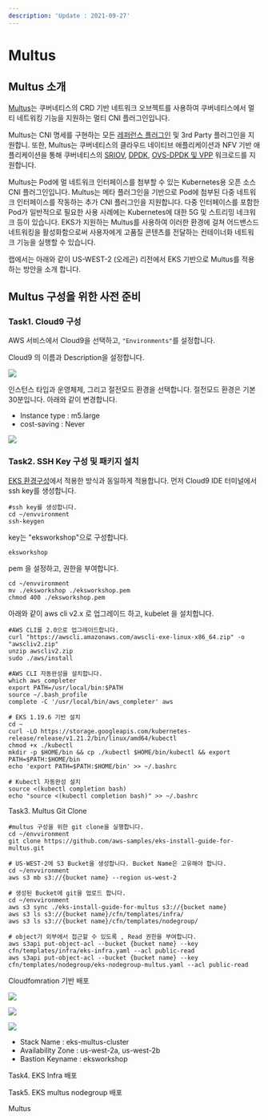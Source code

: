 ```yaml
---
description: 'Update : 2021-09-27'
---
```


# Multus

## Multus 소개 

[Multus](https://github.com/Intel-Corp/multus-cni)는 쿠버네티스의 CRD 기반 네트워크 오브젝트를 사용하여 쿠버네티스에서 멀티 네트워킹 기능을 지원하는 멀티 CNI 플러그인입니다.

Multus는 CNI 명세를 구현하는 모든 [레퍼런스 플러그인](https://github.com/containernetworking/plugins) 및 3rd Party 플러그인을 지원합니. 또한, Multus는 쿠버네티스의 클라우드 네이티브 애플리케이션과 NFV 기반 애플리케이션을 통해 쿠버네티스의 [SRIOV](https://github.com/hustcat/sriov-cni), [DPDK](https://github.com/Intel-Corp/sriov-cni), [OVS-DPDK 및 VPP](https://github.com/intel/vhost-user-net-plugin) 워크로드를 지원합니다.

Multus는 Pod에 멀 네트워크 인터페이스를 첨부할 수 있는 Kubernetes용 오픈 소스 CNI 플러그인입니다. Multus는 메타 플러그인을 기반으로 Pod에 첨부된 다중 네트워크 인터페이스를 작동하는 추가 CNI 플러그인을 지원합니다. 다중 인터페이스를 포함한 Pod가 일반적으로 필요한 사용 사례에는 Kubernetes에 대한 5G 및 스트리밍 네크워크 등이 있습니다. EKS가 지원하는 Multus를 사용하여 이러한 환경에 걸쳐 어드밴스드 네트워킹을 활성화함으로써 사용자에게 고품질 콘텐츠를 전달하는 컨테이너화 네트워크 기능을 실행할 수 있습니다.

랩에서는 아래와 같이 US-WEST-2 \(오레곤\) 리전에서 EKS 기반으로  Multus를 적용하는 방안을 소개 합니다. 

## Multus 구성을 위한 사전 준비

### Task1. Cloud9 구성

AWS 서비스에서 Cloud9을 선택하고, `"Environments"`를 설정합니다.

Cloud9 의 이름과 Description을 설정합니다.

![](../.gitbook/assets/image%20%28209%29.png)

인스턴스 타입과 운영체제, 그리고 절전모드 환경을 선택합니다. 절전모드 환경은 기본 30분입니다. 아래와 같이 변경합니다.

* Instance type : m5.large
* cost-saving : Never

![](../.gitbook/assets/image%20%28208%29.png)

### Task2. SSH Key 구성 및 패키지 설치

[EKS 환경구성](../eks/)에서 적용한 방식과 동일하게 적용합니다. 먼저 Cloud9 IDE 터미널에서 ssh key를 생성합니다.

```text
#ssh key를 생성합니다.
cd ~/envvironment
ssh-keygen

```

key는 "eksworkshop"으로 구성합니다.

```text
eksworkshop

```

pem 을 설정하고, 권한을 부여합니다.

```text
cd ~/envvironment
mv ./eksworkshop ./eksworkshop.pem
chmod 400 ./eksworkshop.pem

```

아래와 같이 aws cli v2.x 로 업그레이드 하고, kubelet 을 설치합니다.

```text
#AWS CLI를 2.0으로 업그레이드합니다.
curl "https://awscli.amazonaws.com/awscli-exe-linux-x86_64.zip" -o "awscliv2.zip"
unzip awscliv2.zip
sudo ./aws/install

#AWS CLI 자동완성을 설치합니다.
which aws_completer
export PATH=/usr/local/bin:$PATH
source ~/.bash_profile
complete -C '/usr/local/bin/aws_completer' aws

# EKS 1.19.6 기반 설치
cd ~
curl -LO https://storage.googleapis.com/kubernetes-release/release/v1.21.2/bin/linux/amd64/kubectl
chmod +x ./kubectl
mkdir -p $HOME/bin && cp ./kubectl $HOME/bin/kubectl && export PATH=$PATH:$HOME/bin
echo 'export PATH=$PATH:$HOME/bin' >> ~/.bashrc

# Kubectl 자동완성 설치
source <(kubectl completion bash)
echo "source <(kubectl completion bash)" >> ~/.bashrc

```

Task3. Multus Git Clone

```text
#multus 구성을 위한 git clone을 실행합니다.
cd ~/envvironment
git clone https://github.com/aws-samples/eks-install-guide-for-multus.git

# US-WEST-2에 S3 Bucket을 생성합니다. Bucket Name은 고유해야 합니다.
cd ~/envvironment
aws s3 mb s3://{bucket name} --region us-west-2

# 생성된 Bucket에 git을 업로드 합니다.
cd ~/envvironment
aws s3 sync ./eks-install-guide-for-multus s3://{bucket name}
aws s3 ls s3://{bucket name}/cfn/templates/infra/
aws s3 ls s3://{bucket name}/cfn/templates/nodegroup/

# object가 외부에서 접근할 수 있도록 , Read 권한을 부여합니다.
aws s3api put-object-acl --bucket {bucket name} --key cfn/templates/infra/eks-infra.yaml --acl public-read  
aws s3api put-object-acl --bucket {bucket name} --key cfn/templates/nodegroup/eks-nodegroup-multus.yaml --acl public-read
```

Cloudfomration 기반 배포

![](../.gitbook/assets/image%20%28205%29.png)

![](../.gitbook/assets/image%20%28204%29.png)

![](../.gitbook/assets/image%20%28207%29.png)

* Stack Name : eks-multus-cluster
* Availability Zone : us-west-2a, us-west-2b
* Bastion Keyname : eksworkshop

Task4. EKS Infra 배포



Task5. EKS multus nodegroup 배포

Multus 



  



